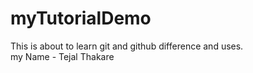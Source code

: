 # myTutorialDemo
This is about to learn git and github difference and uses.
<br>
my Name - Tejal Thakare

